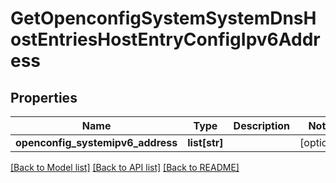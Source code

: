 # GetOpenconfigSystemSystemDnsHostEntriesHostEntryConfigIpv6Address

## Properties
Name | Type | Description | Notes
------------ | ------------- | ------------- | -------------
**openconfig_systemipv6_address** | **list[str]** |  | [optional] 

[[Back to Model list]](../README.md#documentation-for-models) [[Back to API list]](../README.md#documentation-for-api-endpoints) [[Back to README]](../README.md)


